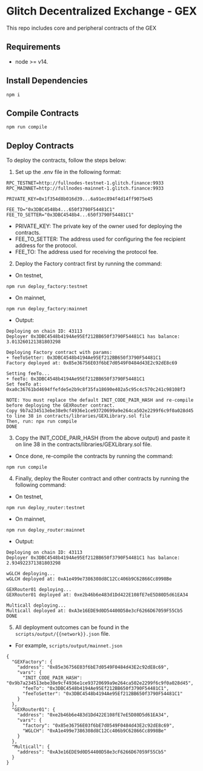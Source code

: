 # Glitch Decentralized Exchange - GEX
This repo includes core and peripheral contracts of the GEX

## Requirements
+ node >= v14.
## Install Dependencies
```
npm i
```
## Compile Contracts
```
npm run compile
```

## Deploy Contracts
To deploy the contracts, follow the steps below:

1. Set up the .env file in the following format:
```
RPC_TESTNET=http://fullnodes-testnet-1.glitch.finance:9933
RPC_MAINNET=http://fullnodes-mainnet-1.glitch.finance:9933

PRIVATE_KEY=0x1f354d8b016d39...6a91ec894f4d14ff9075e45

FEE_TO="0x3DBC4548b4...650f3790F54481C1"
FEE_TO_SETTER="0x3DBC4548b4...650f3790F54481C1"
```

+ PRIVATE_KEY: The private key of the owner used for deploying the contracts.
+ FEE_TO_SETTER: The address used for configuring the fee recipient address for the protocol.
+ FEE_TO: The address used for receiving the protocol fee. 

2. Deploy the Factory contract first by running the command: 
+ On testnet,
```
npm run deploy_factory:testnet
```
+ On mainnet,
```
npm run deploy_factory:mainnet
```

+ Output:
```
Deploying on chain ID: 43113
Deployer 0x3DBC4548b4194Ae95Ef212BB650f3790F54481C1 has balance: 3.013260121381803298

Deploying Factory contract with params:
+ feeToSetter: 0x3DBC4548b4194Ae95Ef212BB650f3790F54481C1
Factory deployed at: 0x85e36756E03f6bE7d0549F0484d43E2c92dE8c69

Setting feeTo...
+ feeTo: 0x3DBC4548b4194Ae95Ef212BB650f3790F54481C1
Set feeTo at: 0xa0c36761bd4694ffefde5e2b9c8f35fa18690e402a5c95c4c570c241c98108f3

NOTE: You must replace the default INIT_CODE_PAIR_HASH and re-compile before deploying the GEXRouter contract.
Copy 9b7a234513ebe38e9cf4936e1ce93720699a9e264ca502e2299f6c9f0a028d45 to line 38 in contracts/libraries/GEXLibrary.sol file
Then, run: npx run compile
DONE
```
3. Copy the INIT_CODE_PAIR_HASH (from the above output) and paste it on line 38 in the contracts/libraries/GEXLibrary.sol file.  
+ Once done, re-compile the contracts by running the command: 
```
npm run compile
```
4. Finally, deploy the Router contract and other contracts by running the following command:
+ On testnet,
```
npm run deploy_router:testnet
```
+ On mainnet,
```
npm run deploy_router:mainnet
```
+ Output:
```
Deploying on chain ID: 43113
Deployer 0x3DBC4548b4194Ae95Ef212BB650f3790F54481C1 has balance: 2.934922371381803298

wGLCH deploying...
wGLCH deployed at: 0xA1e499e7386308d8C12Cc406b9C62866Cc8998Be

GEXRouter01 deploying...
GEXRouter01 deployed at: 0xe2b46b6e483d1Dd422E108fE7eE5D80D5d61EA34

Multicall deploying...
Multicall deployed at: 0xA3e16EDE9d0D54400D58e3cF6266D67059F55Cb5
DONE
```
5. All deployment outcomes can be found in the `scripts/output/{{network}}.json` file.
+  For example, `scripts/output/mainnet.json`
```
{
  "GEXFactory": {
    "address": "0x85e36756E03f6bE7d0549F0484d43E2c92dE8c69",
    "vars": {
      "INIT_CODE_PAIR_HASH": "0x9b7a234513ebe38e9cf4936e1ce93720699a9e264ca502e2299f6c9f0a028d45",
      "feeTo": "0x3DBC4548b4194Ae95Ef212BB650f3790F54481C1",
      "feeToSetter": "0x3DBC4548b4194Ae95Ef212BB650f3790F54481C1"
    }
  },
  "GEXRouter01": {
    "address": "0xe2b46b6e483d1Dd422E108fE7eE5D80D5d61EA34",
    "vars": {
      "factory": "0x85e36756E03f6bE7d0549F0484d43E2c92dE8c69",
      "WGLCH": "0xA1e499e7386308d8C12Cc406b9C62866Cc8998Be"
    }
  },
  "Multicall": {
    "address": "0xA3e16EDE9d0D54400D58e3cF6266D67059F55Cb5"
  }
}
```
